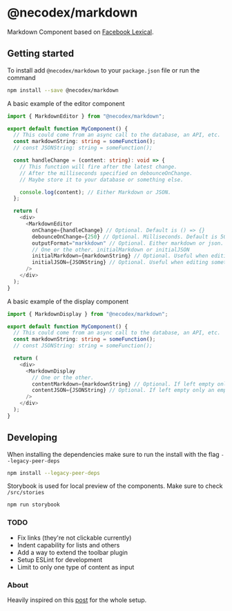 # @necodex/markdown

Markdown Component based on [Facebook Lexical](https://github.com/facebook/lexical).

## Getting started

To install add `@necodex/markdown` to your `package.json` file or run the command

```bash
npm install --save @necodex/markdown
```

A basic example of the editor component

```typescript
import { MarkdownEditor } from "@necodex/markdown";

export default function MyComponent() {
  // This could come from an async call to the database, an API, etc.
  const markdownString: string = someFunction();
  // const JSONString: string = someFunction();

  const handleChange = (content: string): void => {
    // This function will fire after the latest change.
    // After the milliseconds specified on debounceOnChange.
    // Maybe store it to your database or something else.

    console.log(content); // Either Markdown or JSON.
  };

  return (
    <div>
      <MarkdownEditor
        onChange={handleChange} // Optional. Default is () => {}
        debounceOnChange={250} // Optional. Milliseconds. Default is 500.
        outputFormat="markkdown" // Optional. Either markdown or json. Default is markdown.
        // One or the other. initialMarkdown or initialJSON
        initialMarkdown={markdownString} // Optional. Useful when editing something.
        initialJSON={JSONString} // Optional. Useful when editing something.
      />
    </div>
  );
}
```

A basic example of the display component

```typescript
import { MarkdownDisplay } from "@necodex/markdown";

export default function MyComponent() {
  // This could come from an async call to the database, an API, etc.
  const markdownString: string = someFunction();
  // const JSONString: string = someFunction();

  return (
    <div>
      <MarkdownDisplay 
        // One or the other.
        contentMarkdown={markdownString} // Optional. If left empty only an empty block renders.
        contentJSON={JSONString} // Optional. If left empty only an empty block renders.
      />
    </div>
  );
}
```

## Developing

When installing the dependencies make sure to run the install with the flag `--legacy-peer-deps`
```bash
npm install --legacy-peer-deps
```

Storybook is used for local preview of the components. Make sure to check `/src/stories`
```bash
npm run storybook
```

### TODO

- Fix links (they're not clickable currently)
- Indent capability for lists and others
- Add a way to extend the toolbar plugin
- Setup ESLint for development
- Limit to only one type of content as input

### About

Heavily inspired on this [post](https://dev.to/alexeagleson/how-to-create-and-publish-a-react-component-library-2oe) for the whole setup.
